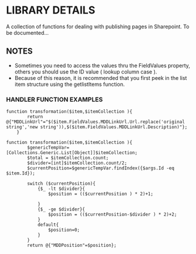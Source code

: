 # LIBRARY DETAILS

A collection of functions for dealing with publishing pages in Sharepoint. To be documented...


## NOTES
- Sometimes you need to access the values thru the FieldValues property, others you should use the ID value ( lookup column case ). 
- Because of this reason, it is recommended that you first peek in the list item structure using the getlistItems function.

### HANDLER FUNCTION EXAMPLES

```
function transformation($item,$itemCollection ){
        return @{"MDDLinkUrl"="$($item.FieldValues.MDDLinkUrl.Url.replace('original string','new string')),$($item.FieldValues.MDDLinkUrl.Description)"};        
    }
```

```
function transformation($item,$itemCollection ){
        $genericTempVar=[Collections.Generic.List[Object]]$itemCollection;
        $total = $itemCollection.count;
        $divider=[int]$itemCollection.count/2;
        $currentPosition=$genericTempVar.findIndex({$args.Id -eq $item.Id});
        
        switch ($currentPosition){
            {$_ -lt $divider}{
                $position = (($currentPosition ) * 2)+1;
            
            }
            {$_ -ge $divider}{
                $position = (($currentPosition-$divider ) * 2)+2;
            }
            default{
                $position=0;       
            }
        }
        return @{"MDDPosition"=$position};
```
